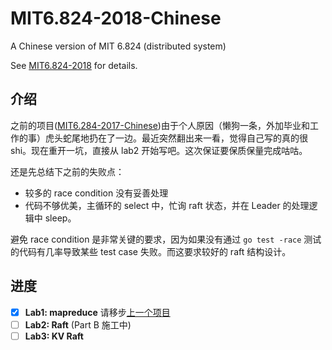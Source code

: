 # MIT6.824-2018-Chinese
A Chinese version of MIT 6.824 (distributed system)

See [MIT6.824-2018](https://pdos.csail.mit.edu/6.824/schedule.html) for details.

## 介绍
之前的项目([MIT6.284-2017-Chinese](https://github.com/double-free/MIT6.824-2017-Chinese))由于个人原因（懒狗一条，外加毕业和工作的事）虎头蛇尾地扔在了一边。最近突然翻出来一看，觉得自己写的真的很shi。现在重开一坑，直接从 lab2 开始写吧。这次保证要保质保量完成咕咕。

还是先总结下之前的失败点：

- 较多的 race condition 没有妥善处理
- 代码不够优美，主循环的 select 中，忙询 raft 状态，并在 Leader 的处理逻辑中 sleep。

避免 race condition 是非常关键的要求，因为如果没有通过 `go test -race` 测试的代码有几率导致某些 test case 失败。而这要求较好的 raft 结构设计。

## 进度
- [x] **Lab1: mapreduce** 请移步[上一个项目](https://github.com/double-free/MIT6.824-2017-Chinese)
- [ ] **Lab2: Raft** (Part B 施工中)
- [ ] **Lab3: KV Raft**
